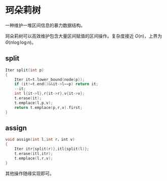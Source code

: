 # 珂朵莉树

一种维护一堆区间信息的暴力数据结构。

珂朵莉树可以高效维护包含大量区间赋值的区间操作。复杂度接近 $O(n)$，上界为 $\Theta(n\log \log n)$。

## split

```cpp
Iter split(int p)
{
    Iter it=t.lower_bound(node(p));
    if (it!=t.end()&&it->l==p) return it;
    --it;
    int l{it->l},r{it->r},v{it->v};
    t.erase(it);
    t.emplace(l,p,v);
    return t.emplace(p,r,v).first;
}
```

## assign

```cpp
void assign(int l,int r，int v)
{
    Iter itr{split(r)},itl{split(l)};
    t.erase(itl,itr);
    t.emplace(l,r,v);
}
```

其他操作随缘实现即可。